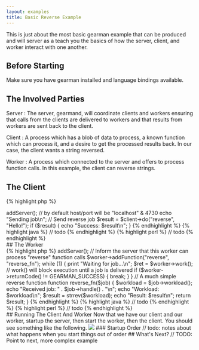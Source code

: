 ```yaml
---
layout: examples
title: Basic Reverse Example
---
```


This is just about the most basic gearman example that can be produced and will
server as a teach you the basics of how the server, client, and worker interact
with one another.

## Before Starting

Make sure you have gearman installed and language bindings available.

## The Involved Parties

Server
: The server, gearmand, will coordinate clients and workers ensuring that
  calls from the clients are delivered to workers and that results from workers
  are sent back to the client.

Client
: A process which has a blob of data to process, a known function which can
  process it, and a desire to get the processed results back. In our case, the
  client wants a string reversed.

Worker
: A process which connected to the server and offers to process function calls.
  In this example, the client can reverse strings.


## The Client

<div class="code-tabs">

{% highlight php %}
<?php
// Create our client object
$client = new GearmanClient();

// Add a server
$client->addServer(); // by default host/port will be "localhost" & 4730

echo "Sending job\n";

// Send reverse job
$result = $client->do("reverse", "Hello!");
if ($result) {
  echo "Success: $result\n";
}
{% endhighlight %}

{% highlight java %}
// todo
{% endhighlight %}

{% highlight perl %}
// todo
{% endhighlight %}

</div>

## The Worker

<div class="code-tabs">

{% highlight php %}
<?php
// Create our worker object
$worker = new GearmanWorker();

// Add a server (again, same defaults apply as a worker)
$worker->addServer();

// Inform the server that this worker can process "reverse" function calls
$worker->addFunction("reverse", "reverse_fn");

while (1) {
  print "Waiting for job...\n";
  $ret = $worker->work(); // work() will block execution until a job is delivered
  if ($worker->returnCode() != GEARMAN_SUCCESS) {
    break;
  }
}

// A much simple reverse function
function reverse_fn($job) {
  $workload = $job->workload();
  echo "Received job: " . $job->handle() . "\n";
  echo "Workload: $workload\n";
  $result = strrev($workload);
  echo "Result: $result\n";
  return $result;
}
{% endhighlight %}

{% highlight java %}
// todo
{% endhighlight %}

{% highlight perl %}
// todo
{% endhighlight %}

</div>

## Running The Client And Worker

Now that we have our client and our worker, startup the server, then start the
worker, then the client. You should see something like the following.

<img src="{{ site.baseurl }}/img/php-example.png" />

### Startup Order

// todo: notes about what happens when you start things out of order

## What's Next?

// TODO: Point to next, more complex example